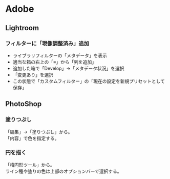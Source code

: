 # Adobe

## Lightroom

### フィルターに「現像調整済み」追加

- ライブラリフィルターの「メタデータ」を表示
- 適当な箱の右上の「≡」から「列を追加」
- 追加した箱で「Develop」->「メタデータ状況」を選択
- 「変更あり」を選択
- この状態で「カスタムフィルター」の「現在の設定を新規プリセットとして保存」

## PhotoShop

### 塗りつぶし

「編集」->「塗りつぶし」から。  
「内容」で色を指定する。

### 円を描く

「楕円形ツール」から。  
ライン種や塗りの色は上部のオプションバーで選択する。
